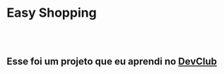 <h1>Easy Shopping</h1>

<br>
<br>

<h2>Esse foi um projeto que eu aprendi no <a href="https://rodolfomori.com.br/devclub">DevClub</a></h2>
